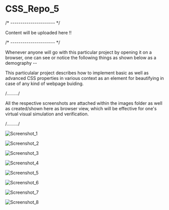 # CSS_Repo_5
/* ---------------------- */

Content will be uploaded here !!

/* ---------------------- */

Whenever anyone will go with this particular project by opening it on a browser, one can see or notice the following things as shown below as a demography --


This particulalar project describes how to implement basic as well as advanced CSS properties in various context as an element for beautifying in case of any kind of webpage buiding.

/........./

All the respective screenshots are attached within the images folder as well as created/shown here as browser view, which will be effective for one's virtual visual simulation and verification.

/........./



![Screenshot_1](https://user-images.githubusercontent.com/65014749/87905623-a7e95c00-ca7e-11ea-9c41-85fb623a229d.png)

![Screenshot_2](https://user-images.githubusercontent.com/65014749/87905787-feef3100-ca7e-11ea-8288-980325ae5aec.png)

![Screenshot_3](https://user-images.githubusercontent.com/65014749/87905827-10d0d400-ca7f-11ea-8130-0cf327876bc3.png)

![Screenshot_4](https://user-images.githubusercontent.com/65014749/87905893-2c3bdf00-ca7f-11ea-8c56-71e1936450ed.png)

![Screenshot_5](https://user-images.githubusercontent.com/65014749/87905939-48d81700-ca7f-11ea-861a-afee18e85072.png)

![Screenshot_6](https://user-images.githubusercontent.com/65014749/87905981-5e4d4100-ca7f-11ea-9ba5-cea183d1a1b5.png)

![Screenshot_7](https://user-images.githubusercontent.com/65014749/87906023-745b0180-ca7f-11ea-803a-3aec5f7ed6dd.png)

![Screenshot_8](https://user-images.githubusercontent.com/65014749/87906053-86d53b00-ca7f-11ea-8552-01bd1a9eef51.png)



